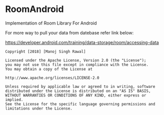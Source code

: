 # RoomAndroid
Implementation of Room Library For Android

For more way to pull your data from datebase refer link below:

https://developer.android.com/training/data-storage/room/accessing-data

    Copyright [2018] [Manoj Singh Rawal]

    Licensed under the Apache License, Version 2.0 (the "License");
    you may not use this file except in compliance with the License.
    You may obtain a copy of the License at

    http://www.apache.org/licenses/LICENSE-2.0

    Unless required by applicable law or agreed to in writing, software
    distributed under the License is distributed on an "AS IS" BASIS,
    WITHOUT WARRANTIES OR CONDITIONS OF ANY KIND, either express or implied.
    See the License for the specific language governing permissions and
    limitations under the License.
